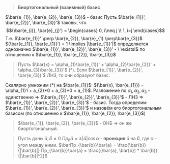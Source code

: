 
> **Биортогональный (взаимный) базис**

$\bar{e_{1}}, \bar{e_{2}}, \bar{e_{3}}$ - базис
Пусть $\bar{e_{1}}', \bar{e_{2}}', \bar{e_{3}}'$ таковы, что $$(\bar{e_{i}}, \bar{e}_{j}') = \begin{cases}
0, i\neq j  \\
1, i=j
\end{cases}$$
Т.е. $\bar{e_{1}}' \perp \bar{e_{2}}, \bar{e}_{1} \perp\bar{e_{3}}$
$(\bar{e_{1}}, \bar{e_{1}}') = 1 \implies |\bar{e_{1}}'|$ определяется однозначно
$\bar{e_{1}}', \bar{e_{2}}', \bar{e_{3}}' - \ \exists!$ по отношению к $\bar{e_{1}}, \bar{e_{2}}, \bar{e_{3}}$

>Пусть $\bar{x} = \alpha_{1}\bar{e_{1}}' + \alpha_{2}\bar{e_{2}}' + \alpha_{3}\bar{e_{3}}'$ (\*). Если $\bar{e_{1}}', \bar{e_{2}}', \bar{e_{3}}'$ ЛНЗ, то они образуют базис.

Скалярно умножим (\*) на $\bar{e_{1}}$: $(\bar{x}, \bar{e_{1}}) = \alpha_{1}1 + a_{2}*0 + a_{3}*0 = a_{1}$. Разложение по $\alpha_{1},\alpha_{2}, \alpha_{3}$ - единственно => $\bar{e_{1}}', \bar{e_{2}}', \bar{e_{3}}'$ - ЛНЗ => $\bar{e_{1}}', \bar{e_{2}}', \bar{e_{3}}'$ - базис. Тогда определим $\bar{e_{1}}', \bar{e_{2}}', \bar{e_{3}}'$ и назовём его биортогональным базисом (по отношению к $\bar{e_{1}}, \bar{e_{2}}, \bar{e_{3}}$) 

>$\bar{e_{1}}, \bar{e_{2}}, \bar{e_{3}}$ - ОНБ => он же биортогональный.

> Пусть даны $\bar{a}, \bar{b} \neq 0$
> $Пр_{\bar{b}}\bar{a} = \pm|\bar{a}|\cos \alpha$ - **проекция** $\bar{a}$ на $\bar{b}$, где $\alpha$ - угол между ними.
>  $\barПр_{\bar{b}}\bar{a} = \frac{\bar{b}}{|\bar{b}|} Пр_{\bar{b}}\bar{a} = \frac{(\bar{a}, \bar{b}) * \bar{b}}{|\bar{b}|^2}$ 